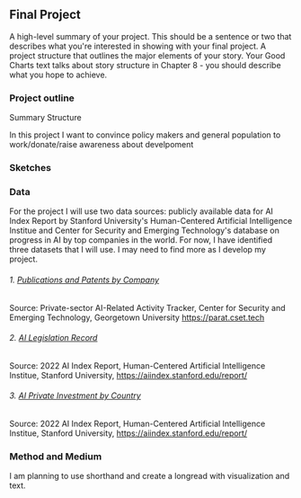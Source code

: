 ## Final Project

A high-level summary of your project.  This should be a sentence or two that describes what you're interested in showing with your final project.
A project structure that outlines the major elements of your story.  Your Good Charts text talks about story structure in Chapter 8 - you should describe what you hope to achieve.  

### Project outline
Summary 
Structure 

In this project I want to convince policy makers and general population to work/donate/raise awareness about develpoment

### Sketches

### Data

For the project I will use two data sources: publicly available data for AI Index Report by Stanford University's Human-Centered Artificial Intelligence Institue and Center for Security and Emerging Technology's database on progress in AI by top companies in the world. For now, I have identified three datasets that I will use. I may need to find more as I develop my project.  

###### 1. [Publications and Patents by Company](/c_pubs.csv)
Source: Private-sector AI-Related Activity Tracker, Center for Security and Emerging Technology, Georgetown University https://parat.cset.tech 

###### 2. [AI Legislation Record](https://docs.google.com/spreadsheets/d/1oZPYsTA83zZYapwDKvrs39A8CRoNv6YamNPJJZtOKzE/edit#gid=614387978) 
Source: 2022 AI Index Report, Human-Centered Artificial Intelligence Institue, Stanford University, https://aiindex.stanford.edu/report/

###### 3. [AI Private Investment by Country](https://docs.google.com/spreadsheets/d/1HsBaNYXv4QR8DlIDqkMJaUx4fBy2N4bVX_Isfp7jUp8/edit#gid=0) 
Source: 2022 AI Index Report, Human-Centered Artificial Intelligence Institue, Stanford University, https://aiindex.stanford.edu/report/

### Method and Medium

I am planning to use shorthand and create a longread with visualization and text. 
